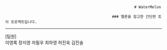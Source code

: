                                                               # WaterMelon

                                                    ### 멜론을 참고한 간단한 토이 프로젝트입니다.

---------------------------------------------------------------------------------------------------------------------------------------------------
[팀원] </br>
이영록 장지영 차필우 최하영 허진욱 김진솔


